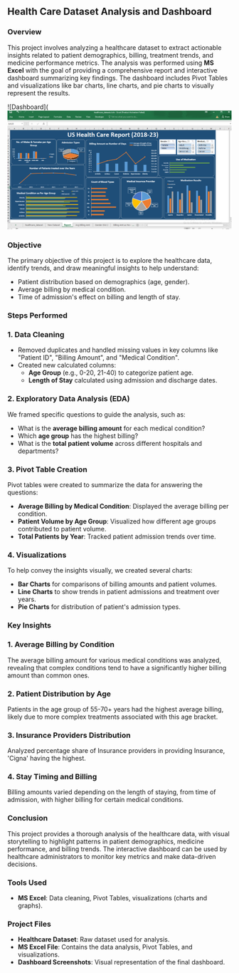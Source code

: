 ## Health Care Dataset Analysis and Dashboard

### Overview
This project involves analyzing a healthcare dataset to extract actionable insights related to patient demographics, billing, treatment trends, and medicine performance metrics. The analysis was performed using **MS Excel** with the goal of providing a comprehensive report and interactive dashboard summarizing key findings. The dashboard includes Pivot Tables and visualizations like bar charts, line charts, and pie charts to visually represent the results.

![Dashboard](![Alt text](https://github.com/tanmay-045/MS-Excel-Reports-and-Dashboards/blob/main/US%20Health%20Care%20Dataset/Dashboard.png)


### Objective
The primary objective of this project is to explore the healthcare data, identify trends, and draw meaningful insights to help understand:
- Patient distribution based on demographics (age, gender).
- Average billing by medical condition.
- Time of admission's effect on billing and length of stay.

### Steps Performed

### 1. Data Cleaning
- Removed duplicates and handled missing values in key columns like "Patient ID", "Billing Amount", and "Medical Condition".
- Created new calculated columns:
  - **Age Group** (e.g., 0-20, 21-40) to categorize patient age.
  - **Length of Stay** calculated using admission and discharge dates.

### 2. Exploratory Data Analysis (EDA)
We framed specific questions to guide the analysis, such as:
- What is the **average billing amount** for each medical condition?
- Which **age group** has the highest billing?
- What is the **total patient volume** across different hospitals and departments?

### 3. Pivot Table Creation
Pivot tables were created to summarize the data for answering the questions:
- **Average Billing by Medical Condition**: Displayed the average billing per condition.
- **Patient Volume by Age Group**: Visualized how different age groups contributed to patient volume.
- **Total Patients by Year**: Tracked patient admission trends over time.

### 4. Visualizations
To help convey the insights visually, we created several charts:
- **Bar Charts** for comparisons of billing amounts and patient volumes.
- **Line Charts** to show trends in patient admissions and treatment over years.
- **Pie Charts** for distribution of patient's admission types.

### Key Insights

### 1. **Average Billing by Condition**
   The average billing amount for various medical conditions was analyzed, revealing that complex conditions tend to have a significantly higher billing amount than common ones.

### 2. **Patient Distribution by Age**
   Patients in the age group of 55-70+ years had the highest average billing, likely due to more complex treatments associated with this age bracket.

### 3. **Insurance Providers Distribution**
   Analyzed percentage share of Insurance providers in providing Insurance, 'Cigna' having the highest.
   
### 4. **Stay Timing and Billing**
   Billing amounts varied depending on the length of staying, from time of admission, with higher billing for certain medical conditions.

### Conclusion
This project provides a thorough analysis of the healthcare data, with visual storytelling to highlight patterns in patient demographics, medicine performance, and billing trends. The interactive dashboard can be used by healthcare administrators to monitor key metrics and make data-driven decisions.

### Tools Used
- **MS Excel**: Data cleaning, Pivot Tables, visualizations (charts and graphs).

### Project Files
- **Healthcare Dataset**: Raw dataset used for analysis.
- **MS Excel File**: Contains the data analysis, Pivot Tables, and visualizations.
- **Dashboard Screenshots**: Visual representation of the final dashboard.
